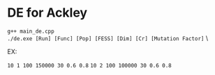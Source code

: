 # DE for Ackley
  `g++ main_de.cpp` \
  `./de.exe [Run] [Func] [Pop] [FESS] [Dim] [Cr] [Mutation Factor]` \

EX:

`10 1 100 150000 30 0.6 0.8`
`10 2 100 100000 30 0.6 0.8`

